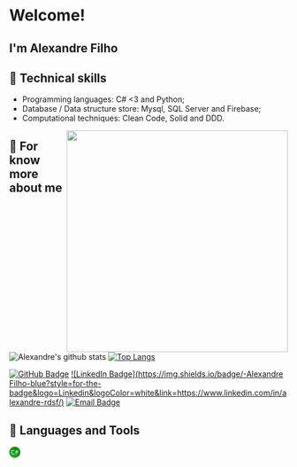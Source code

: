 

 
# Welcome!
 
## I'm Alexandre Filho
 
## :triangular_flag_on_post: Technical skills
- Programming languages: C# <3 and Python;
- Database / Data structure store: Mysql, SQL Server and Firebase;
- Computational techniques: Clean Code, Solid and DDD.

<img align="right" width="400" height="400" src="https://i.pinimg.com/originals/65/d9/ea/65d9ea5c38fd6750eb8f25a5d3c35580.jpg">
 

## 💬 For know more about me
![Alexandre's github stats](https://github-readme-stats.vercel.app/api?username=sharpista&count_private=true&show_icons=true&theme=vue) [![Top Langs](https://github-readme-stats.vercel.app/api/top-langs/?username=sharpista&layout=compact)](https://github.com/anuraghazra/github-readme-stats)

[![GitHub Badge](https://img.shields.io/github/followers/sharpista?label=sharpista&style=for-the-badge&link=https://github.com/sharpista)](https://github.com/sharpista)
[![LinkedIn Badge](https://img.shields.io/badge/-Alexandre Filho-blue?style=for-the-badge&logo=Linkedin&logoColor=white&link=https://www.linkedin.com/in/alexandre-rdsf/)](https://www.linkedin.com/in/alexandre-rdsf/)
[![Email Badge](https://img.shields.io/badge/contact-alexandrerobertofilho@gmail.com-red?style=for-the-badge&link=https://www.linkedin.com/in/alexandre-rdsf//)](https://www.linkedin.com/in/alexandre-rdsf//)
 
 ## :hammer: Languages and Tools
<code><img height="20" src="https://raw.githubusercontent.com/github/explore/80688e429a7d4ef2fca1e82350fe8e3517d3494d/topics/csharp/csharp.png"></code>


